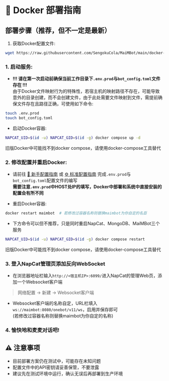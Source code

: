 # 🐳 Docker 部署指南

## 部署步骤（推荐，但不一定是最新）

1. 获取Docker配置文件:
```bash
wget https://raw.githubusercontent.com/SengokuCola/MaiMBot/main/docker-compose.yml -O docker-compose.yml
```

### 1. 启动服务:

- **!!! 请在第一次启动前确保当前工作目录下`.env.prod`与`bot_config.toml`文件存在 !!!**\
由于Docker文件映射行为的特殊性，若宿主机的映射路径不存在，可能导致意外的目录创建，而不会创建文件，由于此处需要文件映射到文件，需提前确保文件存在且路径正确，可使用如下命令:
```bash
touch .env.prod
touch bot_config.toml
```

- 启动Docker容器:
```bash
NAPCAT_UID=$(id -u) NAPCAT_GID=$(id -g) docker compose up -d
```
旧版Docker中可能找不到docker compose，请使用docker-compose工具替代

### 2. 修改配置并重启Docker:

- 请前往 [🎀 新手配置指南](docs/installation_cute.md) 或 [⚙️ 标准配置指南](docs/installation_standard.md) 完成`.env.prod`与`bot_config.toml`配置文件的编写\
**需要注意`.env.prod`中HOST处IP的填写，Docker中部署和系统中直接安装的配置会有所不同**

- 重启Docker容器:
```bash
docker restart maimbot  # 若修改过容器名称则替换maimbot为你自定的名臣
```

- 下方命令可以但不推荐，只是同时重启NapCat、MongoDB、MaiMBot三个服务
```bash
NAPCAT_UID=$(id -u) NAPCAT_GID=$(id -g) docker compose restart
```
旧版Docker中可能找不到docker compose，请使用docker-compose工具替代

### 3. 登入NapCat管理页添加反向WebSocket

- 在浏览器地址栏输入`http://<宿主机IP>:6099/`进入NapCat的管理Web页，添加一个Websocket客户端
> 网络配置 -> 新建 -> Websocket客户端

- Websocket客户端的名称自定，URL栏填入`ws://maimbot:8080/onebot/v11/ws`，启用并保存即可\
(若修改过容器名称则替换maimbot为你自定的名称)

### 4. 愉快地和麦麦对话吧!

## ⚠️ 注意事项

- 目前部署方案仍在测试中，可能存在未知问题
- 配置文件中的API密钥请妥善保管，不要泄露
- 建议先在测试环境中运行，确认无误后再部署到生产环境 